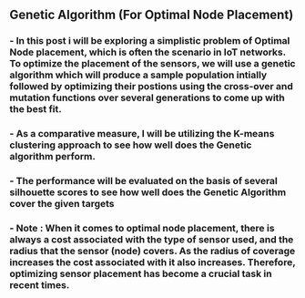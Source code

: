 ## Genetic Algorithm (For Optimal Node Placement)
### - In this post i will be exploring a simplistic problem of Optimal Node placement, which is often the scenario in IoT networks. To optimize the placement of the sensors, we will use a genetic algorithm which will produce a sample population intially followed by optimizing their postions using the cross-over and mutation functions over several generations to come up with the best fit.
### - As a comparative measure, I will be utilizing the K-means clustering approach to see how well does the Genetic algorithm perform.
### - The performance will be evaluated on the basis of several silhouette scores to see how well does the Genetic Algorithm cover the given targets
### - Note : When it comes to optimal node placement, there is always a cost associated with the type of sensor used, and the radius that the sensor (node) covers. As the radius of coverage increases the cost associated with it also increases. Therefore, optimizing sensor placement has become a crucial task in recent times.  
